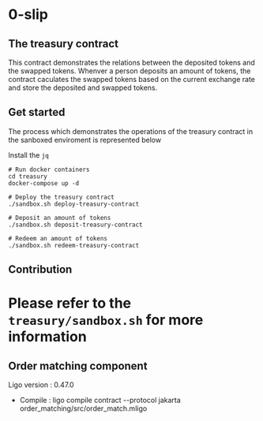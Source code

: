 # 0-slip

## The treasury contract

This contract demonstrates the relations between the deposited tokens and the swapped tokens. Whenver a person deposits an amount of tokens, the contract caculates the swapped tokens based on the current exchange rate and store the deposited and swapped tokens.

## Get started 

The process which demonstrates the operations of the treasury contract in the sanboxed enviroment is represented below

Install the `jq`

```
# Run docker containers
cd treasury
docker-compose up -d 
```

```
# Deploy the treasury contract
./sandbox.sh deploy-treasury-contract

# Deposit an amount of tokens
./sandbox.sh deposit-treasury-contract

# Redeem an amount of tokens
./sandbox.sh redeem-treasury-contract
```

## Contribution

Please refer to the `treasury/sandbox.sh` for more information
=======
## Order matching component

Ligo version : 0.47.0
- Compile : ligo compile contract --protocol jakarta order_matching/src/order_match.mligo

